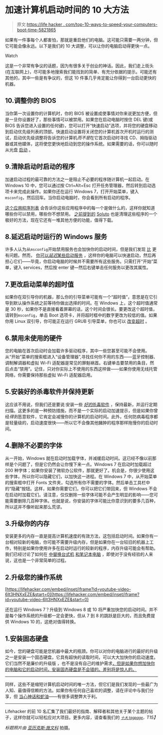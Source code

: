 # 加速计算机启动时间的 10 大方法

> 原文:[https://life hacker . com/top-10-ways-to-speed-your-computers-boot-time-5821865](https://lifehacker.com/top-10-ways-to-speed-up-your-computers-boot-time-5821865)

如果有一件事每个人都害怕，那就是重启他们的电脑。这可能只需要一两分钟，但它可能会像永远。以下是我们的 10 大调整，可以让你的电脑启动得更快一点。

Watch

这是一个非常有争议的话题，因为有很多关于创业的神话。因此，我们走上街头(在互联网上)，尽可能多地搜索我们能找到的简单、有充分依据的提示。可能还有其他的，其中一些是有争议的，但这 10 件事几乎肯定能让你得到一台启动更快的机器。

## 10.调整你的 BIOS

当你第一次设置你的计算机时，你的 BIOS 被设置成使事情对你来说更加方便，但是一旦你设置好了，那些事情可以被禁用。如果您在启动电脑时按住 DEL 键(或 BIOS 告诉您进入设置的任何键)，您可以打开“快速启动”选项，并将您的硬盘移动到启动优先级列表的顶部。快速启动设置将关闭您的计算机首次开机时运行的测试，启动优先级调整将告诉您的计算机*而不是*在它首次启动时寻找 CD、拇指驱动器或其他媒体，这将使您更快地启动到您的操作系统。如果需要的话，你可以随时从光盘 [启动](http://lifehacker.com/how-to-boot-from-a-usb-drive-or-cd-on-any-computer-5991848) 。

## 9.清除启动时启动的程序

加速启动过程的最可靠的方法之一是阻止不必要的程序随计算机一起启动。在 Windows 10 中，您可以通过按 Ctrl+Alt+Esc 打开任务管理器，然后转到启动选项卡来完成此操作。如果你还在运行 Windows 7，打开开始菜单，键入`msconfig`，然后回车。当你启动电脑时，你会看到所有启动的程序。

[这个应用程序列表](https://lifehacker.com/know-which-apps-to-remove-from-msconfig-with-this-start-5718799) 会告诉你这些应用程序中的每一个是做什么的，这样你就知道哪些你可以禁用，哪些你不想禁用。 [之前提到的](http://lifehacker.com/soluto-is-an-awesome-tool-to-speed-up-your-system-boot-5561303) [Soluto](http://www.soluto.com/) 也是清理这些程序的一个极好的方法，现在它还有一堆其他方便的功能，值得下载。

## 8.延迟启动时运行的 Windows 服务

许多人认为从`msconfig`开始禁用服务也会加快你的启动时间，但是我们发现 [比](https://lifehacker.com/debunking-common-windows-performance-tweaking-myths-5033518) 更有问题。然而， [你可以*延迟*某些启动服务](http://www.howtogeek.com/howto/windows-vista/start-your-computer-more-quickly-by-delaying-the-startup-of-a-service-in-vista/) ，这样你的电脑可以快速启动，然后再担心它们——毕竟，你启动电脑的时候并不需要所有这些服务。只需打开“开始”菜单，键入 services，然后按 enter 键—然后右键单击任何服务以更改其属性。

## 7.更改启动菜单的超时值

如果你在双引导你的机器，那么你的引导菜单可能有一个“超时值”，意思是在它引导到默认操作系统之前等待你做出选择的时间。在 Windows 上，这个超时值通常是 30 秒，如果你不是直接看着屏幕的话，这个时间会很长。要更改这个超时值，请转到`msconfig`，单击 Boot 选项卡，并将超时框中的数字更改为较低的值。如果你用 Linux 双引导，你可能正在运行 GRUB 引导菜单，你也可以 [改变超时](http://www.howtogeek.com/howto/ubuntu/change-the-grub-menu-timeout-on-ubuntu/) 。

## 6.禁用未使用的硬件

您的电脑在首次启动时会加载许多驱动程序，其中一些您甚至可能不会使用。从“开始”菜单的搜索框进入“设备管理器”,寻找任何你不用的东西——蓝牙控制器、调制解调器和虚拟 Wi-Fi 适配器是常见的罪魁祸首。右键单击要禁用的条目，然后点击“禁用”。记住，只对你实际上不使用的东西这样做——如果你使用无线托管网络，你需要保持那些虚拟 Wi-Fi 适配器启用。

## 5.安装好的杀毒软件并保持更新

这应该不用说，但我们还是要说:安装一些 [*好的*杀毒软件](https://lifehacker.com/the-best-antivirus-app-for-windows-5865356) ，保持最新，并运行定期扫描。这更多的是一种预防措施，而不是一个实际的启动加速提示，但是如果你曾经*得到*恶意软件，它肯定会减慢你的计算机的启动时间。此外，任何防病毒程序都是轻量级的，启动速度很快——所以它不会像其他臃肿的程序那样拖慢你的启动时间。

## 4.删除不必要的字体

从一开始，Windows 就在启动时加载字体，并减缓启动时间。这已经不像以前那样是个问题了，但是它仍然会让你慢下来一点。Windows 7 在启动时加载超过 200 种字体；如果你安装了微软办公软件，那就更好了。机会是，你很少使用这些字体，所以你可以隐藏它们，以加快这一进程。在 Windows 7 中，从开始菜单的搜索框中打开 Fonts 文件夹，勾选所有你不需要的字体。然后单击工具栏中的“隐藏”按钮。这样，如果你需要它们，你可以把它们带回来，但 Windows 不会在启动时加载它们。请注意，仅仅删除一些字体可能不会产生明显的影响——您可能需要删除几百种字体。也就是说，你安装的字体可能比你意识到的要多几百种，所以这并不像听起来那么荒谬。

## 3.升级你的内存

安装更多的内存一直是提高计算机速度的有效方法，这包括启动时间。如果你有一台相对较新的电脑，你可能不需要升级内存，但是如果你在一台较旧的机器上工作，特别是如果你使用许多在启动时运行的较新的程序，内存升级可能会有帮助。我们已经讨论了如何在 [中替换台式机](http://lifehacker.com/hack-attack-how-to-install-ram-138665) [和笔记本电脑](http://lifehacker.com/diy-laptop-repairs-and-upgrades-upgrading-ram-5649112) ，即使对于没有经验的人来说，这也是一个非常简单的过程。

## 2.升级您的操作系统

 [https://lifehacker.com/embed/inset/iframe?id=youtube-video-6It3HNXxEZE&start=0](https://lifehacker.com/embed/inset/iframe?id=youtube-video-6It3HNXxEZE&start=0) 

还在运行 Windows 7？升级到 Windows 8 或 10 将严重加快您的启动时间。并不是每个操作系统的升级都一定会更快，但从 7 到 8 的跳跃是巨大的，而且免费提供 Windows 10 的，这绝对值得转换。

## 1.安装固态硬盘

如今，您的硬盘可能是您机器中最大的瓶颈。你可以对你的电脑进行的最好的升级之一是安装一个固态硬盘，它具有超快的读取时间，可以大大加快你的启动速度。它们当然不是廉价的升级版 ，也不是没有自己的维护需求[，但是如果你想加快你的电脑和它的启动时间，安装固态硬盘是不会错的。差别将是惊人的。](https://lifehacker.com/how-to-take-full-advantage-of-your-solid-state-drive-5586733)

* * *

同样，这些不是缩短计算机启动时间的唯一方法，但它们是我们发现的一些最广为人知、最值得信赖的方法。如果你有任何自己喜欢的调整，请在评论中与我们分享，但 [当心神话和蛇油](https://lifehacker.com/debunking-common-windows-performance-tweaking-myths-5033518)——有很多调整弊大于利。

* * *

Lifehacker 的前 10 名汇集了我们最好的指南、解释者和其他关于某个主题的帖子，这样你就可以轻松应对大项目。更多内容，请查看我们的 [*<small>十大 tagpage</small>*](http://lifehacker.com/tag/lifehacker-top-10)*<small>。</small>T15】*

*标题照片由* [*亚历克斯·施文科*](http://www.flickr.com/photos/schwenke/2421138425/) 拍摄。